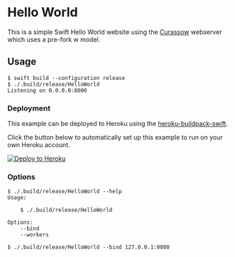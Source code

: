 # Hello World

This is a simple Swift Hello World website using the
[Curassow](https://github.com/kylef/Curassow) webserver which uses a pre-fork w model.

## Usage

```shell
$ swift build --configuration release
$ ./.build/release/HelloWorld
Listening on 0.0.0.0:8000
```

### Deployment

This example can be deployed to Heroku using the
[heroku-buildpack-swift](https://github.com/kylef/heroku-buildpack-swift).

Click the button below to automatically set up this example to run on your own Heroku account.

[![Deploy to Heroku](https://www.herokucdn.com/deploy/button.png)](https://heroku.com/deploy?template=https://github.com/ShyHornet/mySwiftServer)

### Options

```shell
$ ./.build/release/HelloWorld --help
Usage:

    $ ./.build/release/HelloWorld

Options:
    --bind
    --workers
```

```shell
$ ./.build/release/HelloWorld --bind 127.0.0.1:8080
```
